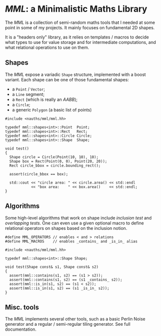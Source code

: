 *MML*: a Minimalistic Maths Library
===================================

The *MML* is a collection of semi-random maths tools that I needed at some
point in some of my projects. It mainly focuses on fundamental 2D shapes.

It is a "headers only" library, as it relies on templates / macros to decide
what types to use for value storage and for intermediate computations, and what
relational operations to use on them.


Shapes
------

The *MML* expose a variadic `Shape` structure, implemented with a boost
variant. Each shape can be one of those fundamental shapes:
  * a `Point` / `Vector`;
  * a `Line` segment;
  * a `Rect` (which is really an *AABB*);
  * a `Circle`;
  * a generic `Polygon` (a basic list of points)

```
#include <nauths/mml/mml.hh>

typedef mml::shapes<int>::Point  Point;
typedef mml::shapes<int>::Rect   Rect;
typedef mml::shapes<int>::Circle Circle;
typedef mml::shapes<int>::Shape  Shape;

void test()
{
  Shape circle = Circle(Point(10, 10), 10);
  Shape box = Rect(Point(0, 0), Point(20, 20));
  Rect circle_bbox = circle.bounding_rect();

  assert(circle_bbox == box);

  std::cout << "circle area: " << circle.area() << std::endl
            << "box area:    " << box.area()    << std::endl;
}
```



Algorithms
----------

Some high-level algorithms that work on shape include *inclusion test* and
*overlapping tests*. One can even use a given optional macro to define
relational operators on shapes based on the inclusion notion.

```
#define MML_OPERATORS // enables < and > relations
#define MML_MACROS    // enables _contains_ and _is_in_ alias

#include <nauths/mml/mml.hh>

typedef mml::shapes<int>::Shape Shape;

void test(Shape const& s1, Shape const& s2)
{
  assert(mml::contains(s1, s2) == (s1 > s2));
  assert(mml::contains(s1, s2) == (s1 _contains_ s2));
  assert(mml::is_in(s1, s2) == (s1 < s2));
  assert(mml::is_in(s1, s2) == (s1 _is_in_ s2));
}
```



Misc. tools
-----------

The *MML* implements several other tools, such as a basic Perlin Noise
generator and a regular / semi-regular tiling generator. See full
documentation.
